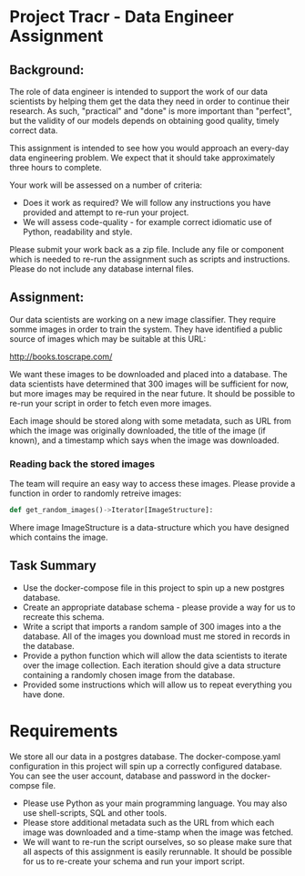 # Project Tracr - Data Engineer Assignment

## Background:

The role of data engineer is intended to support the work of our data scientists by helping them get the data they need in order to continue their research. As such, "practical" and "done" is more important than "perfect", but the validity of our models depends on obtaining good quality, timely correct data. 

This assignment is intended to see how you would approach an every-day data engineering problem. We expect that it should take approximately three hours to complete. 

Your work will be assessed on a number of criteria:
* Does it work as required? We will follow any instructions you have provided and attempt to re-run your project.
* We will assess code-quality - for example correct idiomatic use of Python, readability and style.

Please submit your work back as a zip file. Include any file or component which is needed to re-run the assignment such as scripts and instructions. Please do not include any database internal files.

## Assignment:

Our data scientists are working on a new image classifier. They require somme images in order to train the system. They have identified a public source of images which may be suitable at this URL:

http://books.toscrape.com/

We want these images to be downloaded and placed into a database. The data scientists have determined that 300 images will be sufficient for now, but more images may be required in the near future. It should be possible to re-run your script in order to fetch even more images.

Each image should be stored along with some metadata, such as URL from which the image was originally downloaded, the title of the image (if known), and a timestamp which says when the image was downloaded.

### Reading back the stored images

The team will require an easy way to access these images. Please provide a function in order to randomly retreive images:

```python
def get_random_images()->Iterator[ImageStructure]:    
```

Where image ImageStructure is a data-structure which you have designed which contains the image. 

## Task Summary

 - Use the docker-compose file in this project to spin up a new postgres database.
 - Create an appropriate database schema - please provide a way for us to recreate this schema.
 - Write a script that imports a random sample of 300 images into a the database. All of the images you download must me stored in records in the database.
 - Provide a python function which will allow the data scientists to iterate over the image collection. Each iteration should give a data structure containing a randomly chosen image from the database.
 - Provided some instructions which will allow us to repeat everything you have done.

# Requirements

We store all our data in a postgres database. The docker-compose.yaml configuration in this project will spin up a correctly configured database. You can see the user account, database and password in the docker-compse file.

 - Please use Python as your main programming language. You may also use shell-scripts, SQL and other tools. 
 - Please store additional metadata such as the URL from which each image was downloaded and a time-stamp when the image was fetched.
 - We will want to re-run the script ourselves, so so please make sure that all aspects of this assignment is easily rerunnable. It should be possible for us to re-create your schema and run your import script.



